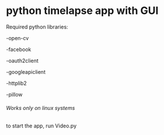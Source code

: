 # python timelapse app with GUI

Required python libraries:
  
  -open-cv
  
  -facebook
  
  -oauth2client
  
  -googleapiclient
  
  -httplib2
  
  -pillow
  
  
 ###### Works only on linux systems
 to start the app, run Video.py
